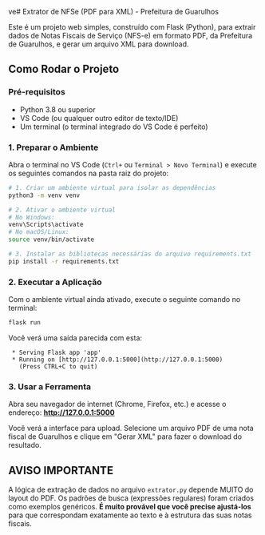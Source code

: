 ve# Extrator de NFSe (PDF para XML) - Prefeitura de Guarulhos

Este é um projeto web simples, construído com Flask (Python), para extrair dados de Notas Fiscais de Serviço (NFS-e) em formato PDF, da Prefeitura de Guarulhos, e gerar um arquivo XML para download.

## Como Rodar o Projeto

### Pré-requisitos
- Python 3.8 ou superior
- VS Code (ou qualquer outro editor de texto/IDE)
- Um terminal (o terminal integrado do VS Code é perfeito)

### 1. Preparar o Ambiente
Abra o terminal no VS Code (`Ctrl+` ou `Terminal > Novo Terminal`) e execute os seguintes comandos na pasta raiz do projeto:

```bash
# 1. Criar um ambiente virtual para isolar as dependências
python3 -m venv venv

# 2. Ativar o ambiente virtual
# No Windows:
venv\Scripts\activate
# No macOS/Linux:
source venv/bin/activate

# 3. Instalar as bibliotecas necessárias do arquivo requirements.txt
pip install -r requirements.txt
```

### 2. Executar a Aplicação

Com o ambiente virtual ainda ativado, execute o seguinte comando no terminal:

```bash
flask run
```

Você verá uma saída parecida com esta:
```
 * Serving Flask app 'app'
 * Running on [http://127.0.0.1:5000](http://127.0.0.1:5000)
   (Press CTRL+C to quit)
```

### 3. Usar a Ferramenta
Abra seu navegador de internet (Chrome, Firefox, etc.) e acesse o endereço:
**http://127.0.0.1:5000**

Você verá a interface para upload. Selecione um arquivo PDF de uma nota fiscal de Guarulhos e clique em "Gerar XML" para fazer o download do resultado.

## **AVISO IMPORTANTE**
A lógica de extração de dados no arquivo `extrator.py` depende MUITO do layout do PDF. Os padrões de busca (expressões regulares) foram criados como exemplos genéricos. **É muito provável que você precise ajustá-los** para que correspondam exatamente ao texto e à estrutura das suas notas fiscais.